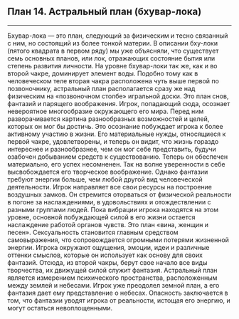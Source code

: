 ## План 14. Астральный план (бхувар-лока) 


---
Бхувар-лока — это план, следующий за физическим и тесно связанный с ним, но состоящий из более тонкой материи. В описании бху-локи (пятого квадрата в первом ряду) мы уже объясняли, что существует семь основных планов, или лок, отражающих состояние бытия или степень развития личности. На уровне бхувар-локи так же, как и во второй чакре, доминирует элемент воды. Подобно тому как в человеческом теле вторая чакра расположена чуть выше первой по позвоночнику, астральный план располагается сразу же над физическим на «позвоночном столбе» игральной доски. Это план снов, фантазий и парящего воображения. Игрок, попадающий сюда, осознает невероятное многообразие окружающего его мира. Перед ним разворачивается картина разнообразных возможностей и целей, которых он мог бы достичь. Это осознание побуждает игрока к более активному участию в жизни. Его материальные нужды, относящиеся к первой чакре, удовлетворены, и теперь он видит, что жизнь гораздо интереснее и разнообразнее, чем он мог себе представить, будучи озабочен добыванием средств к существованию. Теперь он обеспечен материально, его успех несомненен. Так на волне уверенности в себе высвобождается его творческое воображение. Однако фантазии требуют энергии больше, чем любой другой вид человеческой деятельности. Игрок направляет все свои ресурсы на построение воздушных замков. Он стремится оторваться от физической реальности в погоне за наслаждениями, в удовольствиях и отождествлении с разными группами людей. Пока вибрации игрока находятся на этом уровне, основной побуждающей силой в его жизни остается наслаждение работой органов чувств. Это план «вина, женщин и песен». Сексуальность становится главным средством самовыражения, что сопровождается огромными потерями жизненной энергии. Игрока окружают ощущения, эмоции, идеи и различные оттенки смыслов, которые он использует как основу для своих фантазий. Отсюда, из второй чакры, берут свое начало все виды творчества, их движущей силой служит фантазия. Астральный план является измерением психического пространства, расположенным между землей и небесами. Игрок уже преодолел земной план, а его фантазия дает ему представление о небесах. Опасность заключается в том, что фантазии уводят игрока от реальности, истощая его энергию, и могут остаться невоплощенными.
